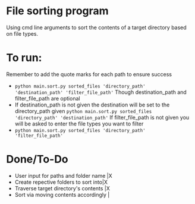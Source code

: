 # File sorting program

Using cmd line arguments to sort the contents of a target directory based on file types.


# To run:
Remember to add the quote marks for each path to ensure success
- `python main.sort.py sorted_files 'directory_path' 'destination_path' 'filter_file_path'`
Though destination_path and filter_file_path are optional
- If destination_path is not given the destination will be set to the directory_path given
`python main.sort.py sorted_files 'directory_path' 'destination_path'`
If filter_file_path is not given you will be asked to enter the file types you want to filter
- `python main.sort.py sorted_files 'directory_path' 'filter_file_path'`

# Done/To-Do
- User input for paths and folder name |X
- Create repective folders to sort into|X
- Traverse target directory's contents |X
- Sort via moving contents accordingly |
